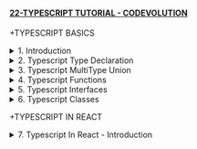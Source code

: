 #### [22-TYPESCRIPT TUTORIAL - CODEVOLUTION](/courses/js/22.md)

+TYPESCRIPT BASICS

<details>
  <summary>1. Introduction </summary>

# Introduction

<img width="1179" alt="image" src="https://github.com/omeatai/My-Tutorials/assets/32337103/ba683c95-ea70-4c26-aa73-7d3ca27a5f7d">

# Check node version

```tsbs
node -v
```

# Install Typescript Globally

```tsbs
npm install -g typescript
```

# Check Typescript Version

```tsbs
tsc -v
```

# Compile Tupescript File

```tsbs
tsc main
tsc main --watch
```

### TS/learnTS/main.ts:

```ts
export {};
let message: string = "Hello World";

console.log(message);
```

### TS/learnTS/main.js:

```ts
"use strict";
Object.defineProperty(exports, "__esModule", { value: true });
var message = "Hello World";
console.log(message);
```

<img width="910" alt="image" src="https://github.com/omeatai/My-Tutorials/assets/32337103/fbd7c71f-d997-47e8-bf15-91bf08a733e6">
<img width="910" alt="image" src="https://github.com/omeatai/My-Tutorials/assets/32337103/de893ff0-4e1f-4cca-b0cc-aa13387020b6">

# #END </details>

<details>
  <summary>2. Typescript Type Declaration </summary>

# Typescript Type Declaration

### TS/learnTS/main.ts:

```ts
export {};

// Boolean, Number, String
let isBeginner: boolean = true;
let total: number = 0;
let name: string = "Vishwas ";

let sentence: string = "My name is ${name} I am a beginner in Typescript";

console.log(sentence);

// Null, Undefined
let n: null = null;
let u: undefined = undefined;

let isNew: boolean = null;
let myName: string = undefined;

// Array
let list1: number[] = [1, 2, 3];
let list2: Array<number> = [1, 2, 3];

//Tuple
let person1: [string, number] = ["Chris", 22];

//ENUM
enum Color {
  Red,
  Green,
  Blue,
  White = "#fff",
}

let c: Color = Color.Green;
let w: Color = Color.White;

console.log(c); // 1
console.log(w); // #fff

//Any
let randomValue: any = 10;

randomValue = true;
randomValue = "Vishwas";

//Unknown
let myVariable: unknown = 10;

let res = (myVariable as string).toString();
console.log(typeof res);
```

<img width="910" alt="image" src="https://github.com/omeatai/My-Tutorials/assets/32337103/37807416-3b7a-4fc3-a545-4239e11b3318">
<img width="910" alt="image" src="https://github.com/omeatai/My-Tutorials/assets/32337103/90e9527a-d9f5-4cfc-8bbc-b3c5aebdf046">

# #END </details>

<details>
  <summary>3. Typescript MultiType Union </summary>

# Typescript MultiType Union

### TS/learnTS/main.ts:

```ts
export {};

let multiType: number | boolean;

multiType = 20;
multiType = true;
```

<img width="910" alt="image" src="https://github.com/omeatai/My-Tutorials/assets/32337103/2e390237-8d9f-4390-b8e8-cb5065ffeaea">
<img width="910" alt="image" src="https://github.com/omeatai/My-Tutorials/assets/32337103/85d1240f-8d6c-4491-8f6d-1c8bde4da7c0">

# #END </details>

<details>
  <summary>4. Typescript Functions </summary>

# Typescript Functions

### TS/learnTS/main.ts:

```ts
export {};

//Functions
function add(num1: number, num2: number): number {
  return num1 + num2;
}

add(5, 10);

//Functions with optional parameters
function add2(num1: number, num2?: number): number {
  if (num2) return num1 + num2;
  else return num1;
}

add2(5, 10);
add2(5);

//Functions with default parameters
function add3(num1: number, num2: number = 10): number {
  if (num2) return num1 + num2;
  else return num1;
}

add3(5, 10);
add3(5);
```

<img width="910" alt="image" src="https://github.com/omeatai/My-Tutorials/assets/32337103/e32cce17-313e-4c2c-96cb-43155d5298c8">
<img width="910" alt="image" src="https://github.com/omeatai/My-Tutorials/assets/32337103/c1f3f3fc-0001-46c1-a3c9-96a0c99f9552">

# #END </details>

<details>
  <summary>5. Typescript Interfaces </summary>

# Typescript Interfaces

### TS/learnTS/main.ts:

```ts
export {};

function fullName(person: { firstName: string; lastName: string }) {
  console.log(`${person.firstName} ${person.lastName}`);
}

let p = {
  firstName: "Bruce",
  lastName: "Wayne",
};

fullName(p);

//Function Interfaces
interface Person {
  firstName: string;
  lastName?: string;
}

function fullName2(person: Person) {
  console.log(`${person.firstName} ${person.lastName}`);
}

let p2 = {
  firstName: "Bruce",
  lastName: "Wayne",
};

fullName2(p2);
```

<img width="910" alt="image" src="https://github.com/omeatai/My-Tutorials/assets/32337103/34bcb64b-f6e1-42e5-bbde-d8360d3bdbf3">
<img width="910" alt="image" src="https://github.com/omeatai/My-Tutorials/assets/32337103/0424a72d-3554-45f3-9fd9-6ed56bde3407">

# #END </details>

<details>
  <summary>6. Typescript Classes </summary>

# Typescript Classes

### TS/learnTS/main.ts:

```ts
export {};

//Classes
class Employee {
  public employeeName: string; // public | private | protected

  constructor(name: string) {
    this.employeeName = name;
  }

  greet() {
    console.log(`Good Morning ${this.employeeName}`);
  }
}

let emp1 = new Employee("Vishwas ");
console.log(emp1.employeeName);
emp1.greet();

class Manager extends Employee {
  constructor(managerName: string) {
    super(managerName);
  }
  delegateWork() {
    console.log(`Manager delegating tasks`);
  }
}

let m1 = new Manager("Bruce");
m1.delegateWork();
m1.greet();
console.log(m1.employeeName);
```

<img width="910" alt="image" src="https://github.com/omeatai/My-Tutorials/assets/32337103/e959f2a0-ea8d-4630-8fc4-df5ba691047b">
<img width="910" alt="image" src="https://github.com/omeatai/My-Tutorials/assets/32337103/5541cd0d-2dfa-4145-8518-64ab90c1f884">

# #END </details>

+TYPESCRIPT IN REACT

<details>
  <summary>7. Typescript In React - Introduction </summary>

# Typescript React Introduction

```ts

```

```ts

```

```ts

```

```ts

```

```ts

```

```ts

```

```ts

```

# #END </details>
